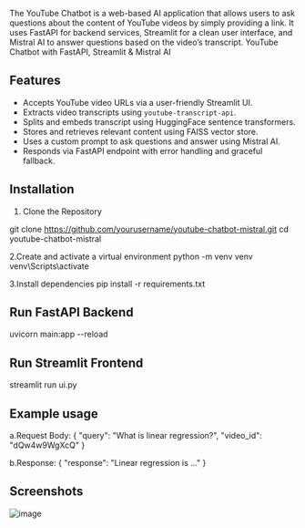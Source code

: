 The YouTube Chatbot is a web-based AI application that allows users to ask questions about the content of YouTube videos by simply providing a link. It uses FastAPI for backend services, Streamlit for a clean user interface, and Mistral AI to answer questions based on the video’s transcript. YouTube Chatbot with FastAPI, Streamlit & Mistral AI




##  Features
- Accepts YouTube video URLs via a user-friendly Streamlit UI.
- Extracts video transcripts using `youtube-transcript-api`.
- Splits and embeds transcript using HuggingFace sentence transformers.
- Stores and retrieves relevant content using FAISS vector store.
- Uses a custom prompt to ask questions and answer using Mistral AI.
- Responds via FastAPI endpoint with error handling and graceful fallback.

## Installation 
1. Clone the Repository

git clone https://github.com/yourusername/youtube-chatbot-mistral.git
cd youtube-chatbot-mistral

2.Create and activate a virtual environment
python -m venv venv
venv\Scripts\activate

3.Install dependencies
pip install -r requirements.txt

## Run FastAPI Backend
uvicorn main:app --reload

## Run Streamlit Frontend
streamlit run ui.py

## Example usage
a.Request Body:
{
  "query": "What is linear regression?",
  "video_id": "dQw4w9WgXcQ"
}

b.Response:
{
  "response": "Linear regression is ..."
}

## Screenshots
![image](https://github.com/user-attachments/assets/9da6f70d-254c-48b8-afaf-1867252c9be1)

  
